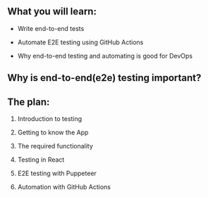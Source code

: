 ## 

## What you will learn:

- Write end-to-end tests

- Automate E2E testing using GitHub Actions

- Why end-to-end testing and automating is good for DevOps


## Why is end-to-end(e2e) testing important?


## The plan:

1. Introduction to testing

2. Getting to know the App

3. The required functionality

4. Testing in React

5. E2E testing with Puppeteer

6. Automation with GitHub Actions

